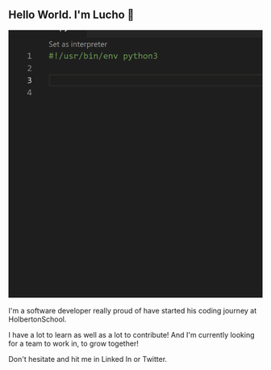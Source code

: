 ## Hello World. I'm Lucho 👋

![alt text](https://github.com/LuisPatino92/LuisPatino92/blob/main/Lucho_code.gif "Logo Title Text 1")

I'm a software developer really proud of have started his coding journey at HolbertonSchool.


I have a lot to learn as well as a lot to contribute! And I'm currently looking for a team to work in, to grow together!

Don't hesitate and hit me in Linked In or Twitter.
<!--
**LuisPatino92/LuisPatino92** is a ✨ _special_ ✨ repository because its `README.md` (this file) appears on your GitHub profile. 

Here are some ideas to get you started:

- 🔭 I’m currently working on ...
- 🌱 I’m currently learning ...
- 👯 I’m looking to collaborate on ...
- 🤔 I’m looking for help with ...
- 💬 Ask me about ...
- 📫 How to reach me: ...
- 😄 Pronouns: ...
- ⚡ Fun fact: ...
-->
